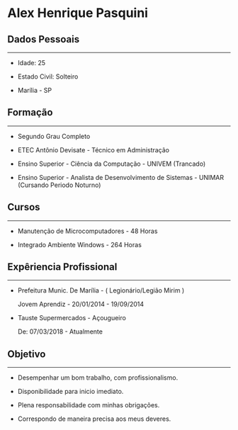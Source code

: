 # Alex Henrique Pasquini

## Dados Pessoais

---

- Idade: 25

- Estado Civil: Solteiro

- Marília - SP

## Formação

---

-  Segundo Grau Completo

- ETEC Antônio Devisate - Técnico em Administração

- Ensino Superior - Ciência da Computação - UNIVEM (Trancado)

- Ensino Superior - Analista de Desenvolvimento de Sistemas - UNIMAR (Cursando Periodo Noturno)

## Cursos

---

- Manutenção de Microcomputadores - 48 Horas

- Integrado Ambiente Windows - 264 Horas

## Expêriencia Profissional

---

- Prefeitura Munic. De Marília - ( Legionário/Legião Mirim )     
    
    Jovem Aprendiz - 20/01/2014 - 19/09/2014

- Tauste Supermercados - Açougueiro
        
    De: 07/03/2018 - Atualmente

## Objetivo

---

- Desempenhar um bom trabalho, com profissionalismo.

- Disponibilidade para inicio imediato.

- Plena responsabilidade com minhas obrigações.

- Correspondo de maneira precisa aos meus deveres.
